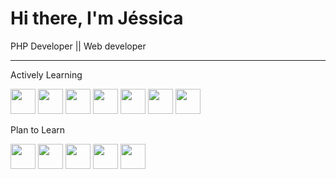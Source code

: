 # Hi there, I'm Jéssica  
<p>PHP Developer || Web developer</p>
<hr>
<p>Actively Learning</p>

<img loading="lazy" src="https://cdn.jsdelivr.net/gh/devicons/devicon/icons/php/php-plain.svg" width="40" height="40"/> <img loading="lazy" src="https://cdn.jsdelivr.net/gh/devicons/devicon/icons/html5/html5-plain.svg" width="40" height="40"/> 
<img loading="lazy" src="https://cdn.jsdelivr.net/gh/devicons/devicon/icons/css3/css3-plain.svg" width="40" height="40"/> <img loading="lazy" src="https://cdn.jsdelivr.net/gh/devicons/devicon/icons/javascript/javascript-plain.svg" width="40" height="40"/> 
<img loading="lazy" src="https://cdn.jsdelivr.net/gh/devicons/devicon/icons/bootstrap/bootstrap-plain.svg" width="40" height="40"/> <img loading="lazy" src="https://cdn.jsdelivr.net/gh/devicons/devicon/icons/moodle/moodle-original.svg" width="40" height="40"/> 
<img loading="lazy" src="https://cdn.jsdelivr.net/gh/devicons/devicon/icons/zend/zend-plain.svg" width="40" height="40"/> 

<p>Plan to Learn</p>

<img loading="lazy" src="https://cdn.jsdelivr.net/gh/devicons/devicon/icons/git/git-plain.svg" width="40" height="40"/> <img loading="lazy" src="https://cdn.jsdelivr.net/gh/devicons/devicon/icons/laravel/laravel-plain.svg" width="40" height="40"/> 
<img loading="lazy" src="https://cdn.jsdelivr.net/gh/devicons/devicon/icons/docker/docker-plain.svg" width="40" height="40"/> <img loading="lazy" src="https://cdn.jsdelivr.net/gh/devicons/devicon/icons/sass/sass-original.svg" width="40" height="40"/> 
<img loading="lazy" src="https://cdn.jsdelivr.net/gh/devicons/devicon/icons/postgresql/postgresql-plain.svg" width="40" height="40"/> 

<!--
**jessicafrts/jessicafrts** is a ✨ _special_ ✨ repository because its `README.md` (this file) appears on your GitHub profile.

Here are some ideas to get you started:

- 🔭 I’m currently working on ...
- 🌱 I’m currently learning ...
- 👯 I’m looking to collaborate on ...
- 🤔 I’m looking for help with ...
- 💬 Ask me about ...
- 📫 How to reach me: ...
- 😄 Pronouns: ...
- ⚡ Fun fact: ...
-->
